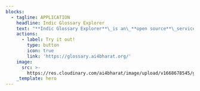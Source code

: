 ```yaml
---
blocks:
  - tagline: APPLICATION
    headline: Indic Glossary Explorer
    text: "**Indic Glossary Explorer**\_is an\_**open source**\_service to store and explore relevant Indic glossary which are domain specific. The service also provides the capabities for glossary contribution (individual/batch).\n\n"
    actions:
      - label: Try it out!
        type: button
        icon: true
        link: 'https://glossary.ai4bharat.org/'
    image:
      src: >-
        https://res.cloudinary.com/ai4bharat/image/upload/v1668678545/glossexplorer_t4syy4.png
    _template: hero
---
```


